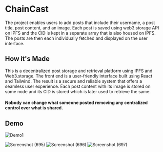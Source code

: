 
# ChainCast

The project enables users to add posts that include their username, a post title, post content, and an image. Each post is saved using web3.storage API on IPFS and the CID is kept in a separate array that is also housed on IPFS. The posts are then each individually fetched and displayed on the user interface.


## How it's Made

This is a decentralized post storage and retrieval platform using IPFS and Web3.storage. The front end is a user-friendly interface built using React and Tailwind. The result is a secure and reliable system that offers a seamless user experience. Each post content with its image is stored on some node and its CID is stored which is later used to retrieve the same. 
#### Nobody can change what someone posted removing any centralized control over what is shared.
## Demo

![Demo1](https://github.com/nileshgupta1/ChainCast/assets/117779500/65363437-ee59-441e-8f99-06f54a8ad051)


![Screenshot (695)](https://github.com/nileshgupta1/ChainCast/assets/117779500/2037ad56-a89a-414c-9978-73c4ab6fd3fc)
![Screenshot (696)](https://github.com/nileshgupta1/ChainCast/assets/117779500/21d713fc-7a5f-494e-be8f-d89d43d507eb)
![Screenshot (697)](https://github.com/nileshgupta1/ChainCast/assets/117779500/137970c7-7172-48be-8be2-208db83889a4)
